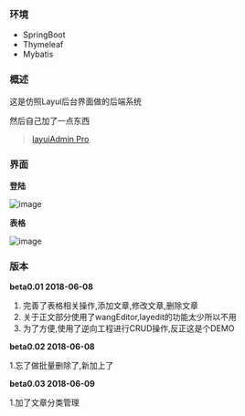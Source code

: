### 环境

- SpringBoot
- Thymeleaf
- Mybatis


### 概述

这是仿照Layui后台界面做的后端系统 

然后自己加了一点东西

> [layuiAdmin Pro](http://www.layui.com/admin/pro/#/)

### 界面

**登陆**

![image](http://p2y21d1de.bkt.clouddn.com/Snipaste_2018-05-27_19-40-19.png)

**表格**

![image](http://p2y21d1de.bkt.clouddn.com/Snipaste_2018-06-08_19-46-58.png)

### 版本

**beta0.01 2018-06-08**

1. 完善了表格相关操作,添加文章,修改文章,删除文章
2. 关于正文部分使用了wangEditor,layedit的功能太少所以不用
3. 为了方便,使用了逆向工程进行CRUD操作,反正这是个DEMO

**beta0.02 2018-06-08**

1.忘了做批量删除了,新加上了

**beta0.03 2018-06-09**

1.加了文章分类管理
